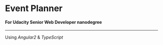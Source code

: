 # Event Planner
#### For Udacity Senior Web Developer nanodegree

---

Using _Angular2_ & _TypeScript_
